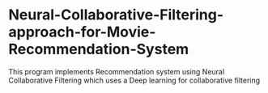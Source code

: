 # Neural-Collaborative-Filtering-approach-for-Movie-Recommendation-System
This program implements Recommendation system using Neural Collaborative Filtering which uses a Deep learning for collaborative filtering
